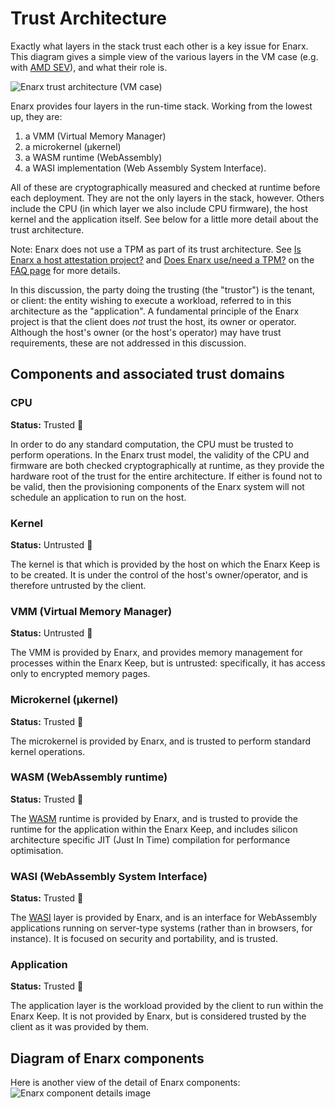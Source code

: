 # Trust Architecture

Exactly what layers in the stack trust each other is a key issue for Enarx.  This diagram gives a simple view of the various layers in the VM case (e.g. with [AMD SEV](https://github.com/enarx/enarx/wiki/SEV-architectural)), and what their role is.

![Enarx trust architecture (VM case)](https://raw.githubusercontent.com/enarx/enarx.github.io/main/static/assets/images/trust-architecture.png)

Enarx provides four layers in the run-time stack.  Working from the lowest up, they are:
1. a VMM (Virtual Memory Manager)
2. a microkernel (μkernel)
3. a WASM runtime (WebAssembly)
4. a WASI implementation (Web Assembly System Interface).

All of these are cryptographically measured and checked at runtime before each deployment.  They are not the only layers in the stack, however.  Others include the CPU (in which layer we also include CPU firmware), the host kernel and the application itself.  See below for a little more detail about the trust architecture.

Note: Enarx does not use a TPM as part of its trust architecture.  See [Is Enarx a host attestation project?](FAQ#is-enarx-a-host-attestation-project) and [Does Enarx use/need a TPM?](FAQ#does-enarx-useneed-a-tpm) on the [FAQ page](FAQ) for more details.

In this discussion, the party doing the trusting (the "trustor") is the tenant, or client: the entity wishing to execute a workload, referred to in this architecture as the "application".  A fundamental principle of the Enarx project is that the client does *not* trust the host, its owner or operator.  Although the host's owner (or the host's operator) may have trust requirements, these are not addressed in this discussion.

## Components and associated trust domains

### CPU
**Status:** Trusted :green_heart: 

In order to do any standard computation, the CPU must be trusted to perform operations.  In the Enarx trust model, the validity of the CPU and firmware are both checked cryptographically at runtime, as they provide the hardware root of the trust for the entire architecture.  If either is found not to be valid, then the provisioning components of the Enarx system will not schedule an application to run on the host.

### Kernel
**Status:** Untrusted :red_circle:

The kernel is that which is provided by the host on which the Enarx Keep is to be created.  It is under the control of the host's owner/operator, and is therefore untrusted by the client.

### VMM (Virtual Memory Manager)
**Status:** Untrusted :red_circle:

The VMM is provided by Enarx, and provides memory management for processes within the Enarx Keep, but is untrusted: specifically, it has access only to encrypted memory pages.

### Microkernel (μkernel)
**Status:** Trusted :green_heart:

The microkernel is provided by Enarx, and is trusted to perform standard kernel operations.  

### WASM (WebAssembly runtime)
**Status:** Trusted :green_heart:

The [WASM](https://webassembly.org/) runtime is provided by Enarx, and is trusted to provide the runtime for the application within the Enarx Keep, and includes silicon architecture specific JIT (Just In Time) compilation for performance optimisation.

### WASI (WebAssembly System Interface) 
**Status:** Trusted :green_heart:

The [WASI](https://wasi.dev/) layer is provided by Enarx, and is an interface for WebAssembly applications running on server-type systems (rather than in browsers, for instance).  It is focused on security and portability, and is trusted.

### Application
**Status:**  Trusted :green_heart:

The application layer is the workload provided by the client to run within the Enarx Keep.  It is not provided by Enarx, but is considered trusted by the client as it was provided by them.

## Diagram of Enarx components
Here is another view of the detail of Enarx components:  
![Enarx component details image](https://raw.githubusercontent.com/enarx/enarx.github.io/main/static/assets/images/enarx-component-detail.png)
